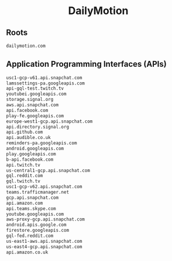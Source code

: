 


<h1 align="center">DailyMotion</h1>  


## Roots


```html
dailymotion.com
```  


## Application Programming Interfaces (APIs)


```html
usc1-gcp-v61.api.snapchat.com
lamssettings-pa.googleapis.com
api-gql-test.twitch.tv
youtubei.googleapis.com
storage.signal.org
aws.api.snapchat.com
api.facebook.com
play-fe.googleapis.com
europe-west1-gcp.api.snapchat.com
api.directory.signal.org
api.github.com
api.audible.co.uk
reminders-pa.googleapis.com
android.googleapis.com
play.googleapis.com
b-api.facebook.com
api.twitch.tv
us-central1-gcp.api.snapchat.com
gql.reddit.com
gql.twitch.tv
usc1-gcp-v62.api.snapchat.com
teams.trafficmanager.net
gcp.api.snapchat.com
api.amazon.com
api.teams.skype.com
youtube.googleapis.com
aws-proxy-gcp.api.snapchat.com
android.apis.google.com
firestore.googleapis.com
gql-fed.reddit.com
us-east1-aws.api.snapchat.com
us-east4-gcp.api.snapchat.com
api.amazon.co.uk
```  

<br>

